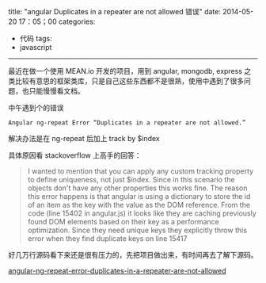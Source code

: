 title: "angular Duplicates in a repeater are not allowed 错误"
date: 2014-05-20 17：05；00
categories:
- 代码
tags:
- javascript
---
最近在做一个使用 MEAN.io 开发的项目，用到 angular, mongodb, express 之类比较有意思的框架类库，只是自己这些东西都不是很熟，使用中遇到了很多问题，也只能慢慢看文档。

中午遇到个的错误

```
Angular ng-repeat Error “Duplicates in a repeater are not allowed.”
```

解决办法是在 ng-repeat 后加上 track by $index

具体原因看 stackoverflow 上高手的回答：

> I wanted to mention that you can apply any custom tracking property to define uniqueness, not just $index. Since in this scenario the objects don't have any other properties this works fine. The reason this error happens is that angular is using a dictionary to store the id of an item as the key with the value as the DOM reference. From the code (line 15402 in angular.js) it looks like they are caching previously found DOM elements based on their key as a performance optimization. Since they need unique keys they explicitly throw this error when they find duplicate keys on line 15417

好几万行源码看下来还是很有压力的，先把项目做出来，有时间再去了解下源码。

[angular-ng-repeat-error-duplicates-in-a-repeater-are-not-allowed](http://stackoverflow.com/questions/16296670/angular-ng-repeat-error-duplicates-in-a-repeater-are-not-allowed)
